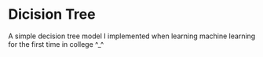 # Dicision Tree

A simple decision tree model I implemented when learning machine learning for the first time in college ^_^

